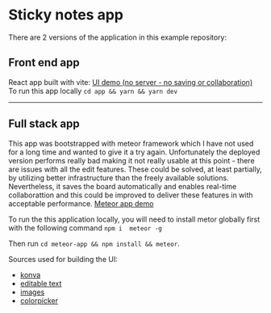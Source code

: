 # Sticky notes app

There are 2 versions of the application in this example repository:

## Front end app
React app built with vite:
 [UI demo (no server - no saving or collaboration)](https://www.sawka.pro/sticky-notes/index.html)
To run this app locally `cd app && yarn && yarn dev`

--- 

## Full stack app

This app was bootstrapped with meteor framework which I have not used for a long time and wanted to give it a try 
again. Unfortunately the deployed version performs really bad making it not really usable at this point - there are 
issues with all the edit features. These could be solved, at least partially, by utilizing better infrastructure 
than the freely available solutions.  
Nevertheless,
it saves the board automatically and enables 
real-time 
collaborattion and this could be improved to deliver these features in with acceptable performance. 
[Meteor app demo](
 https://sticky-notes-koala.meteorapp.com/)

To run the this application locally, you will need to install metor globally first with the following command `npm i 
meteor -g`

Then run `cd meteor-app && npm install && meteor`. 


Sources used for building the UI:
- [konva](https://konvajs.org/docs/react/index.html)
- [editable text](https://codesandbox.io/s/react-konva-editable-resizable-text-55kyv?from-embed=&file=/src/ResizableText.jsx:0-1620)
- [images](https://codesandbox.io/s/github/konvajs/site/tree/master/react-demos/images?from-embed)
- [colorpicker](https://codesandbox.io/s/jq5hm)
